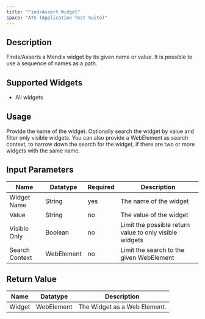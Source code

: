 ```yaml
---
title: "Find/Assert Widget"
space: "ATS (Application Test Suite)"
---
```

## Description
Finds/Asserts a Mendix widget by its given name or value.
It is possible to use a sequence of names as a path.

## Supported Widgets
 + All widgets

## Usage
Provide the name of the widget.
Optionally search the widget by value and filter only visible widgets.
You can also provide a WebElement as search context, to narrow down the search for the widget, if there are two or more widgets with the same name.

## Input Parameters
Name | Datatype | Required | Description
--- | --- | --- | ---
Widget Name | String | yes | The name of the widget
Value | String |no | The value of the widget
Visible Only | Boolean | no | Limit the possible return value to only visible widgets
Search Context | WebElement | no | Limit the search to the given WebElement

## Return Value
Name | Datatype | Description
--- | --- | ---
Widget | WebElement | The Widget as a Web Element.
